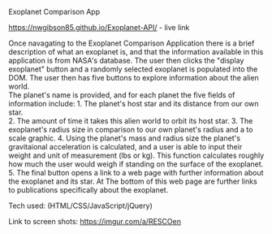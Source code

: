 Exoplanet Comparison App

https://nwgibson85.github.io/Exoplanet-API/ - live link

Once navagating to the Exoplanet Comparison Application there is a brief description of what an exoplanet is, and that
    the information available in this application is from NASA's database. The user then clicks the "display exoplanet" button and a randomly selected exoplanet is populated into the DOM. The user then has five buttons to 
    explore information about the alien world.  
        The planet's name is provided, and for each planet the five fields of information include:
        1. The planet's host star and its distance from our own star.  
        2. The amount of time it takes this alien world to orbit its host star.
        3. The exoplanet's radius size in comparison to our own planet's radius and a to scale graphic.
        4. Using the planet's mass and radius size the planet's gravitaional acceleration is calculated, and a user         is able to input their weight and unit of measurement (lbs or kg).  This function calculates roughly            how much the user would weigh if standing on the surface of the exoplanet.
        5. The final button opens a link to a web page with further information about the exoplanet and its star.  At       The bottom of this web page are further links to publications specifically about the exoplanet. 

Tech used: (HTML/CSS/JavaScript/jQuery)

Link to screen shots:
https://imgur.com/a/RESCOen



    